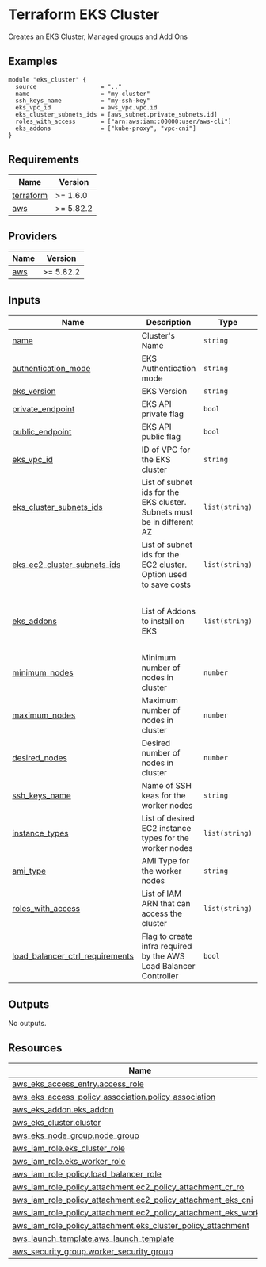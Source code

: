 <!-- BEGIN_TF_DOCS -->
# Terraform EKS Cluster

Creates an EKS Cluster, Managed groups and Add Ons

## Examples

```hcl
module "eks_cluster" {
  source                  = ".."
  name                    = "my-cluster"
  ssh_keys_name           = "my-ssh-key"
  eks_vpc_id              = aws_vpc.vpc.id
  eks_cluster_subnets_ids = [aws_subnet.private_subnets.id]
  roles_with_access       = ["arn:aws:iam::00000:user/aws-cli"]
  eks_addons              = ["kube-proxy", "vpc-cni"]
}
```

## Requirements

| Name | Version |
|------|---------|
| <a name="requirement_terraform"></a> [terraform](#requirement\_terraform) | >= 1.6.0 |
| <a name="requirement_aws"></a> [aws](#requirement\_aws) | >= 5.82.2 |

## Providers

| Name | Version |
|------|---------|
| <a name="provider_aws"></a> [aws](#provider\_aws) | >= 5.82.2 |

## Inputs

| Name | Description | Type | Default | Required |
|------|-------------|------|---------|:--------:|
| <a name="input_name"></a> [name](#input\_name) | Cluster's Name | `string` | n/a | yes |
| <a name="input_authentication_mode"></a> [authentication\_mode](#input\_authentication\_mode) | EKS Authentication mode | `string` | `"API"` | no |
| <a name="input_eks_version"></a> [eks\_version](#input\_eks\_version) | EKS Version | `string` | `"1.31"` | no |
| <a name="input_private_endpoint"></a> [private\_endpoint](#input\_private\_endpoint) | EKS API private flag | `bool` | `true` | no |
| <a name="input_public_endpoint"></a> [public\_endpoint](#input\_public\_endpoint) | EKS API public flag | `bool` | `true` | no |
| <a name="input_eks_vpc_id"></a> [eks\_vpc\_id](#input\_eks\_vpc\_id) | ID of VPC for the EKS cluster | `string` | n/a | yes |
| <a name="input_eks_cluster_subnets_ids"></a> [eks\_cluster\_subnets\_ids](#input\_eks\_cluster\_subnets\_ids) | List of subnet ids for the EKS cluster. Subnets must be in different AZ | `list(string)` | n/a | yes |
| <a name="input_eks_ec2_cluster_subnets_ids"></a> [eks\_ec2\_cluster\_subnets\_ids](#input\_eks\_ec2\_cluster\_subnets\_ids) | List of subnet ids for the EC2 cluster. Option used to save costs | `list(string)` | `[]` | no |
| <a name="input_eks_addons"></a> [eks\_addons](#input\_eks\_addons) | List of Addons to install on EKS | `list(string)` | <pre>[<br>  "vpc-cni",<br>  "kube-proxy",<br>  "coredns"<br>]</pre> | no |
| <a name="input_minimum_nodes"></a> [minimum\_nodes](#input\_minimum\_nodes) | Minimum number of nodes in cluster | `number` | `1` | no |
| <a name="input_maximum_nodes"></a> [maximum\_nodes](#input\_maximum\_nodes) | Maximum number of nodes in cluster | `number` | `1` | no |
| <a name="input_desired_nodes"></a> [desired\_nodes](#input\_desired\_nodes) | Desired number of nodes in cluster | `number` | `1` | no |
| <a name="input_ssh_keys_name"></a> [ssh\_keys\_name](#input\_ssh\_keys\_name) | Name of SSH keas for the worker nodes | `string` | n/a | yes |
| <a name="input_instance_types"></a> [instance\_types](#input\_instance\_types) | List of desired EC2 instance types for the worker nodes | `list(string)` | <pre>[<br>  "t3.medium"<br>]</pre> | no |
| <a name="input_ami_type"></a> [ami\_type](#input\_ami\_type) | AMI Type for the worker nodes | `string` | `"AL2_x86_64"` | no |
| <a name="input_roles_with_access"></a> [roles\_with\_access](#input\_roles\_with\_access) | List of IAM ARN that can access the cluster | `list(string)` | n/a | yes |
| <a name="input_load_balancer_ctrl_requirements"></a> [load\_balancer\_ctrl\_requirements](#input\_load\_balancer\_ctrl\_requirements) | Flag to create infra required by the AWS Load Balancer Controller | `bool` | `true` | no |

## Outputs

No outputs.

## Resources

| Name | Type |
|------|------|
| [aws_eks_access_entry.access_role](https://registry.terraform.io/providers/hashicorp/aws/latest/docs/resources/eks_access_entry) | resource |
| [aws_eks_access_policy_association.policy_association](https://registry.terraform.io/providers/hashicorp/aws/latest/docs/resources/eks_access_policy_association) | resource |
| [aws_eks_addon.eks_addon](https://registry.terraform.io/providers/hashicorp/aws/latest/docs/resources/eks_addon) | resource |
| [aws_eks_cluster.cluster](https://registry.terraform.io/providers/hashicorp/aws/latest/docs/resources/eks_cluster) | resource |
| [aws_eks_node_group.node_group](https://registry.terraform.io/providers/hashicorp/aws/latest/docs/resources/eks_node_group) | resource |
| [aws_iam_role.eks_cluster_role](https://registry.terraform.io/providers/hashicorp/aws/latest/docs/resources/iam_role) | resource |
| [aws_iam_role.eks_worker_role](https://registry.terraform.io/providers/hashicorp/aws/latest/docs/resources/iam_role) | resource |
| [aws_iam_role_policy.load_balancer_role](https://registry.terraform.io/providers/hashicorp/aws/latest/docs/resources/iam_role_policy) | resource |
| [aws_iam_role_policy_attachment.ec2_policy_attachment_cr_ro](https://registry.terraform.io/providers/hashicorp/aws/latest/docs/resources/iam_role_policy_attachment) | resource |
| [aws_iam_role_policy_attachment.ec2_policy_attachment_eks_cni](https://registry.terraform.io/providers/hashicorp/aws/latest/docs/resources/iam_role_policy_attachment) | resource |
| [aws_iam_role_policy_attachment.ec2_policy_attachment_eks_worker](https://registry.terraform.io/providers/hashicorp/aws/latest/docs/resources/iam_role_policy_attachment) | resource |
| [aws_iam_role_policy_attachment.eks_cluster_policy_attachment](https://registry.terraform.io/providers/hashicorp/aws/latest/docs/resources/iam_role_policy_attachment) | resource |
| [aws_launch_template.aws_launch_template](https://registry.terraform.io/providers/hashicorp/aws/latest/docs/resources/launch_template) | resource |
| [aws_security_group.worker_security_group](https://registry.terraform.io/providers/hashicorp/aws/latest/docs/resources/security_group) | resource |
<!-- END_TF_DOCS -->